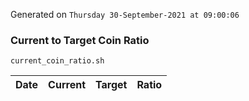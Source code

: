 Generated on `Thursday 30-September-2021 at 09:00:06`

### Current to Target Coin Ratio
`current_coin_ratio.sh`

Date|Current|Target|Ratio
---|---|---|---
